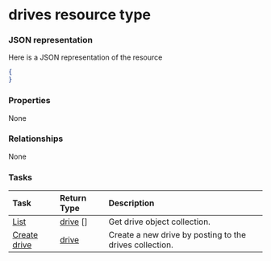 # drives resource type



### JSON representation

Here is a JSON representation of the resource

<!-- {
  "blockType": "resource",
  "optionalProperties": [

  ],
  "@odata.type": "microsoft.graph.drives"
}-->

```json
{
}

```
### Properties
None

### Relationships
None


### Tasks

| Task		   | Return Type	|Description|
|:---------------|:--------|:----------|
|[List](../api/drive_list.md) | [drive](drive.md) [] |Get drive object collection. |
|[Create drive](../api/drive_post_drives.md) |[drive](drive.md)| Create a new drive by posting to the drives collection.|

<!-- uuid: 1d93a20c-f183-430b-a203-0d21a091ee7c
2015-10-19 09:07:22 UTC -->
<!-- {
  "type": "#page.annotation",
  "description": "drives resource",
  "keywords": "",
  "section": "documentation",
  "tocPath": ""
}-->